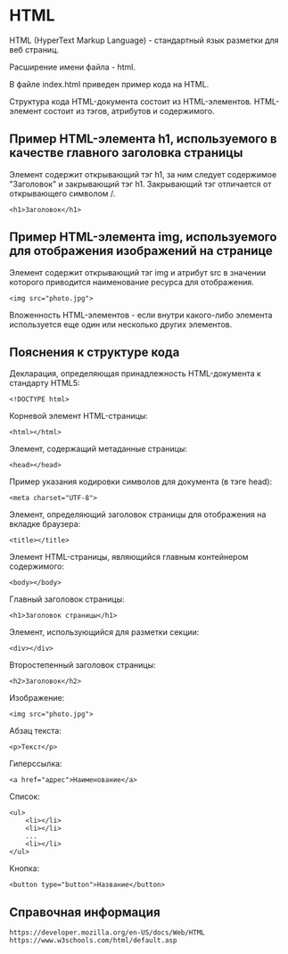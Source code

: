 # HTML

HTML (HyperText Markup Language) - стандартный язык разметки для веб страниц.

Расширение имени файла - html.

В файле index.html приведен пример кода на HTML.

Структура кода HTML-документа состоит из HTML-элементов. HTML-элемент состоит из
тэгов, атрибутов и содержимого.

## Пример HTML-элемента h1, используемого в качестве главного заголовка страницы

Элемент содержит открывающий тэг h1, за ним следует содержимое "Заголовок" и 
закрывающий тэг h1. Закрывающий тэг отличается от открывающего символом /.

	<h1>Заголовок</h1>

## Пример HTML-элемента img, используемого для отображения изображений на странице

Элемент содержит открывающий тэг img и атрибут src в значении которого 
приводится наименование ресурса для отображения.  

	<img src="photo.jpg">

Вложенность HTML-элементов - если внутри какого-либо элемента используется еще 
один или несколько других элементов.

## Пояснения к структуре кода

Декларация, определяющая принадлежность HTML-документа к стандарту HTML5:

	<!DOCTYPE html>

Корневой элемент HTML-страницы:

	<html></html>

Элемент, содержащий метаданные страницы:

	<head></head>

Пример указания кодировки символов для документа (в тэге head):

    <meta charset="UTF-8">

Элемент, определяющий заголовок страницы для отображения на вкладке браузера:

	<title></title>

Элемент HTML-страницы, являющийся главным контейнером содержимого:

	<body></body>

Главный заголовок страницы:

	<h1>Заголовок страницы</h1>

Элемент, использующийся для разметки секции:

	<div></div>

Второстепенный заголовок страницы:

	<h2>Заголовок</h2>

Изображение:

	<img src="photo.jpg">

Абзац текста:

	<p>Текст</p>

Гиперссылка:

	<a href="адрес">Наименование</a>

Список:

	<ul>
		<li></li>
		<li></li>
		...
		<li></li>
	</ul>

Кнопка:

	<button type="button">Название</button>

## Справочная информация

	https://developer.mozilla.org/en-US/docs/Web/HTML
	https://www.w3schools.com/html/default.asp
